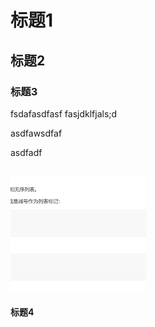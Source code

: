 # 标题1



## 标题2



### 标题3

fsdafasdfasf fasjdklfjals;d

asdfawsdfaf

asdfadf



```C++
```

 <img src="./image/test/image-20250110171412630.png" alt="image-20250110171412630" style="zoom: 25%;" />

#### 标题4

